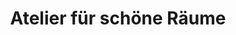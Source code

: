 ---
title: "Atelier für schöne Räume"
url: /rostock/atelier-fuer-schoene-raeume/
shop: Raumausstattung
---